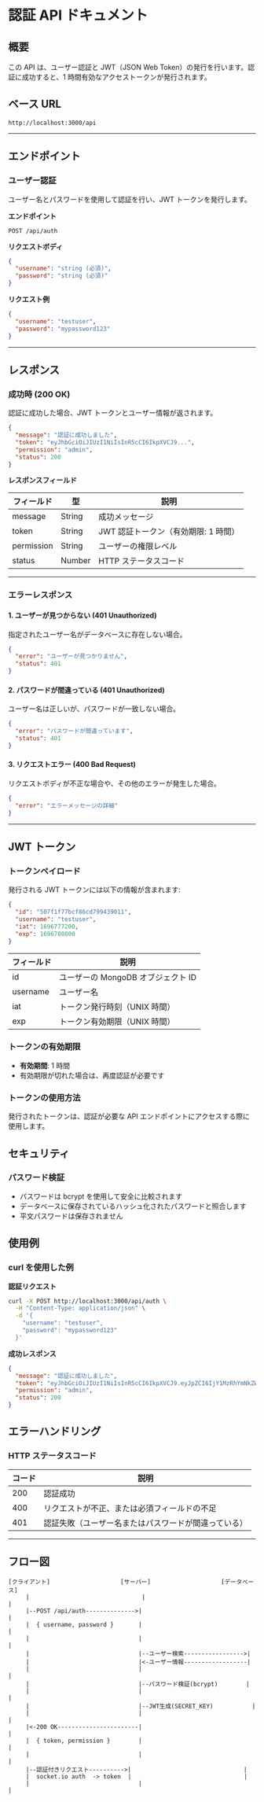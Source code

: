 # 認証 API ドキュメント

## 概要

この API は、ユーザー認証と JWT（JSON Web Token）の発行を行います。認証に成功すると、1 時間有効なアクセストークンが発行されます。

## ベース URL

```
http://localhost:3000/api
```

---

## エンドポイント

### ユーザー認証

ユーザー名とパスワードを使用して認証を行い、JWT トークンを発行します。

**エンドポイント**

```
POST /api/auth
```

**リクエストボディ**

```json
{
  "username": "string (必須)",
  "password": "string (必須)"
}
```

**リクエスト例**

```json
{
  "username": "testuser",
  "password": "mypassword123"
}
```

---

## レスポンス

### 成功時 (200 OK)

認証に成功した場合、JWT トークンとユーザー情報が返されます。

```json
{
  "message": "認証に成功しました",
  "token": "eyJhbGciOiJIUzI1NiIsInR5cCI6IkpXVCJ9...",
  "permission": "admin",
  "status": 200
}
```

**レスポンスフィールド**

| フィールド | 型     | 説明                                 |
| ---------- | ------ | ------------------------------------ |
| message    | String | 成功メッセージ                       |
| token      | String | JWT 認証トークン（有効期限: 1 時間） |
| permission | String | ユーザーの権限レベル                 |
| status     | Number | HTTP ステータスコード                |

---

### エラーレスポンス

#### 1. ユーザーが見つからない (401 Unauthorized)

指定されたユーザー名がデータベースに存在しない場合。

```json
{
  "error": "ユーザーが見つかりません",
  "status": 401
}
```

#### 2. パスワードが間違っている (401 Unauthorized)

ユーザー名は正しいが、パスワードが一致しない場合。

```json
{
  "error": "パスワードが間違っています",
  "status": 401
}
```

#### 3. リクエストエラー (400 Bad Request)

リクエストボディが不正な場合や、その他のエラーが発生した場合。

```json
{
  "error": "エラーメッセージの詳細"
}
```

---

## JWT トークン

### トークンペイロード

発行される JWT トークンには以下の情報が含まれます:

```json
{
  "id": "507f1f77bcf86cd799439011",
  "username": "testuser",
  "iat": 1696777200,
  "exp": 1696780800
}
```

| フィールド | 説明                               |
| ---------- | ---------------------------------- |
| id         | ユーザーの MongoDB オブジェクト ID |
| username   | ユーザー名                         |
| iat        | トークン発行時刻（UNIX 時間）      |
| exp        | トークン有効期限（UNIX 時間）      |

### トークンの有効期限

- **有効期間**: 1 時間
- 有効期限が切れた場合は、再度認証が必要です

### トークンの使用方法

発行されたトークンは、認証が必要な API エンドポイントにアクセスする際に使用します。

## セキュリティ

### パスワード検証

- パスワードは bcrypt を使用して安全に比較されます
- データベースに保存されているハッシュ化されたパスワードと照合します
- 平文パスワードは保存されません

## 使用例

### curl を使用した例

**認証リクエスト**

```bash
curl -X POST http://localhost:3000/api/auth \
  -H "Content-Type: application/json" \
  -d '{
    "username": "testuser",
    "password": "mypassword123"
  }'
```

**成功レスポンス**

```json
{
  "message": "認証に成功しました",
  "token": "eyJhbGciOiJIUzI1NiIsInR5cCI6IkpXVCJ9.eyJpZCI6IjY1MzRhYmNkZWYxMjM0NTY3ODkwYWJjZCIsInVzZXJuYW1lIjoidGVzdHVzZXIiLCJpYXQiOjE2OTY3NzcyMDAsImV4cCI6MTY5Njc4MDgwMH0.signature",
  "permission": "admin",
  "status": 200
}
```

## エラーハンドリング

### HTTP ステータスコード

| コード | 説明                                                 |
| ------ | ---------------------------------------------------- |
| 200    | 認証成功                                             |
| 400    | リクエストが不正、または必須フィールドの不足         |
| 401    | 認証失敗（ユーザー名またはパスワードが間違っている） |

---

## フロー図

```
[クライアント]                    [サーバー]                    [データベース]
     |                                |                                |
     |--POST /api/auth-------------->|                                |
     |  { username, password }       |                                |
     |                               |                                |
     |                               |--ユーザー検索----------------->|
     |                               |<-ユーザー情報------------------|
     |                               |                                |
     |                               |--パスワード検証(bcrypt)        |
     |                               |                                |
     |                               |--JWT生成(SECRET_KEY)           |
     |                               |                                |
     |<-200 OK-----------------------|                                |
     |  { token, permission }        |                                |
     |                               |                                |
     |--認証付きリクエスト---------->|                                |
     |  socket.io auth  -> token  |                                |
     |                               |                                |
```
